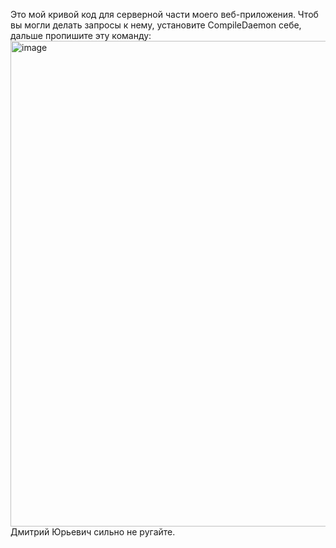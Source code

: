 Это мой кривой код для серверной части моего веб-приложения. Чтоб вы могли делать запросы к нему, установите CompileDaemon себе, дальше пропишите эту команду:
<img width="777" alt="image" src="https://github.com/Avalance-rl/plumeBackendGo/assets/101981366/c65d1e19-6f04-48d9-a4ac-a18c48ae1240">
Дмитрий Юрьевич сильно не ругайте.
